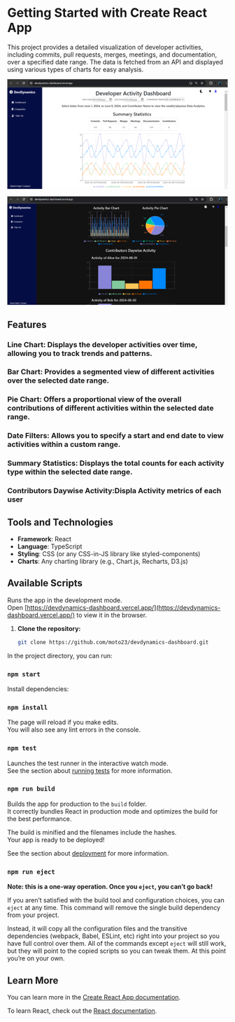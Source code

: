 # Getting Started with Create React App

This project provides a detailed visualization of developer activities, including commits, pull requests, merges, meetings, and documentation, over a specified date range. The data is fetched from an API and displayed using various types of charts for easy analysis.

![Dashboard Logo](D1.png)

![Dashboard Logo](D2.png)

## Features
### Line Chart: Displays the developer activities over time, allowing you to track trends and patterns.
### Bar Chart: Provides a segmented view of different activities over the selected date range.
### Pie Chart: Offers a proportional view of the overall contributions of different activities within the selected date range.
### Date Filters: Allows you to specify a start and end date to view activities within a custom range.
### Summary Statistics: Displays the total counts for each activity type within the selected date range.
### Contributors Daywise Activity:Displa Activity metrics of each user

## Tools and Technologies

- **Framework**: React
- **Language**: TypeScript
- **Styling**: CSS (or any CSS-in-JS library like styled-components)
- **Charts**: Any charting library (e.g., Chart.js, Recharts, D3.js)

## Available Scripts

Runs the app in the development mode.\
Open [https://devdynamics-dashboard.vercel.app/](https://devdynamics-dashboard.vercel.app/) to view it in the browser.


1. **Clone the repository:**

   ```bash
   git clone https://github.com/moto23/devdynamics-dashboard.git

In the project directory, you can run:

### `npm start`

Install dependencies:

### `npm install`

The page will reload if you make edits.\
You will also see any lint errors in the console.

### `npm test`

Launches the test runner in the interactive watch mode.\
See the section about [running tests](https://facebook.github.io/create-react-app/docs/running-tests) for more information.

### `npm run build`

Builds the app for production to the `build` folder.\
It correctly bundles React in production mode and optimizes the build for the best performance.

The build is minified and the filenames include the hashes.\
Your app is ready to be deployed!

See the section about [deployment](https://facebook.github.io/create-react-app/docs/deployment) for more information.

### `npm run eject`

**Note: this is a one-way operation. Once you `eject`, you can’t go back!**

If you aren’t satisfied with the build tool and configuration choices, you can `eject` at any time. This command will remove the single build dependency from your project.

Instead, it will copy all the configuration files and the transitive dependencies (webpack, Babel, ESLint, etc) right into your project so you have full control over them. All of the commands except `eject` will still work, but they will point to the copied scripts so you can tweak them. At this point you’re on your own.

## Learn More

You can learn more in the [Create React App documentation](https://facebook.github.io/create-react-app/docs/getting-started).

To learn React, check out the [React documentation](https://reactjs.org/).
